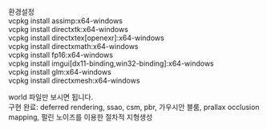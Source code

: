 환경설정<br/>
vcpkg install assimp:x64-windows<br/>
vcpkg install directxtk:x64-windows<br/>
vcpkg install directxtex[openexr]:x64-windows<br/>
vcpkg install directxmath:x64-windows<br/>
vcpkg install fp16:x64-windows<br/>
vcpkg install imgui[dx11-binding,win32-binding]:x64-windows<br/>
vcpkg install glm:x64-windows<br/>
vcpkg install directxmesh:x64-windows<br/>

world 파일만 보시면 됩니다.<br/>
구현 완료: deferred rendering, ssao, csm, pbr, 가우시안 블룸, prallax occlusion mapping, 펄린 노이즈를 이용한 절차적 지형생성
